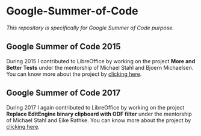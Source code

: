 # Google-Summer-of-Code

*This repository is specifically for Google Summer of Code purpose.*

## Google Summer of Code 2015
During 2015 I contributed to LibreOffice by working on the project **More and Better Tests** under the mentorship of Michael Stahl and Bjoern Michaelsen. You can know more about the project by [clicking here](./GSoC'15/README.md).

## Google Summer of Code 2017
During 2017 I again contributed to LibreOffice by working on the project **Replace EditEngine binary clipboard with ODF filter** under the mentorship of Michael Stahl and Eike Rathke. You can know more about the project by [clicking here](./GSoC'17/README.md).